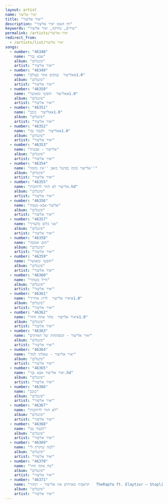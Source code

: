 ```yaml
---
layout: artist
name: יאיר אליצור
title: "יאיר אליצור"
description: "דף האמן יאיר אליצור"
keywords: "שירים, מוזיקה, יאיר אליצור"
permalink: /artists/יאיר-אליצור
redirect_from:
  - /artists/list/יאיר אליצור
songs:
  - number: "46348"
    name: "אבא גבר"
    album: "סינגלים"
    artist: "יאיר אליצור"
  - number: "46349"
    name: "אלייצור  במקום אחר בעולםx1.0"
    album: "סינגלים"
    artist: "יאיר אליצור"
  - number: "46350"
    name: "אלייצור  חופשי ומאושרx1.0"
    album: "סינגלים"
    artist: "יאיר אליצור"
  - number: "46351"
    name: "אלייצור  כוכבx1.0"
    album: "סינגלים"
    artist: "יאיר אליצור"
  - number: "46352"
    name: "אלייצור  לכבוד נבוx1.0"
    album: "סינגלים"
    artist: "יאיר אליצור"
  - number: "46353"
    name: "אלייצור - אבטיח"
    album: "סינגלים"
    artist: "יאיר אליצור"
  - number: "46354"
    name: "אלייצור בוכה בסינגל כואב ''אין נחמה''"
    album: "סינגלים"
    artist: "יאיר אליצור"
  - number: "46355"
    name: "אלייצור לא חוזר לרחובות.hd"
    album: "סינגלים"
    artist: "יאיר אליצור"
  - number: "46356"
    name: "אליצור-אבא-נשמה"
    album: "סינגלים"
    artist: "יאיר אליצור"
  - number: "46357"
    name: "אני כלום בלעדיך"
    album: "סינגלים"
    artist: "יאיר אליצור"
  - number: "46358"
    name: "חום ואהבה"
    album: "סינגלים"
    artist: "יאיר אליצור"
  - number: "46359"
    name: "חופשי ומאושר"
    album: "סינגלים"
    artist: "יאיר אליצור"
  - number: "46360"
    name: "חייל בשחור"
    album: "סינגלים"
    artist: "יאיר אליצור"
  - number: "46361"
    name: "יאיר אלייצור  לרוץ אחריךx1.0"
    album: "סינגלים"
    artist: "יאיר אליצור"
  - number: "46362"
    name: "יאיר אלייצור  מחר אתה חוזרx1.0"
    album: "סינגלים"
    artist: "יאיר אליצור"
  - number: "46363"
    name: "יאיר אלייצור - המפתחות של האזיקים"
    album: "סינגלים"
    artist: "יאיר אליצור"
  - number: "46364"
    name: "יאיר אלייצור - שאלתי למה"
    album: "סינגלים"
    artist: "יאיר אליצור"
  - number: "46365"
    name: "יאיר אלייצור אבא גבר.hd"
    album: "סינגלים"
    artist: "יאיר אליצור"
  - number: "46366"
    name: "כוכב"
    album: "סינגלים"
    artist: "יאיר אליצור"
  - number: "46367"
    name: "לא חוזר לרחובות"
    album: "סינגלים"
    artist: "יאיר אליצור"
  - number: "46368"
    name: "לכבוד נבו"
    album: "סינגלים"
    artist: "יאיר אליצור"
  - number: "46369"
    name: "למה שיקרת לי"
    album: "סינגלים"
    artist: "יאיר אליצור"
  - number: "46370"
    name: "מה אתה חוזר"
    album: "סינגלים"
    artist: "יאיר אליצור"
  - number: "46371"
    name: "תראפיה מארחים את אלייצור - רמזור   TheRapYa ft. Elaytzur – Stoplight (Prod by. Yona Ben-dov)"
    album: "סינגלים"
    artist: "יאיר אליצור"
---
```


